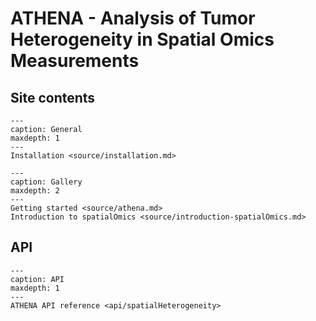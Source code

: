 # ATHENA - Analysis of Tumor Heterogeneity in Spatial Omics Measurements

## Site contents

```{toctree}
---
caption: General
maxdepth: 1
---
Installation <source/installation.md>
```

```{toctree}
---
caption: Gallery
maxdepth: 2
---
Getting started <source/athena.md>
Introduction to spatialOmics <source/introduction-spatialOmics.md>
```

## API

```{toctree}
---
caption: API
maxdepth: 1
---
ATHENA API reference <api/spatialHeterogeneity>
```